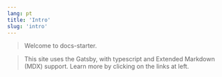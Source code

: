 ```yaml
---
lang: pt
title: 'Intro'
slug: 'intro'
---
```


> Welcome to docs-starter.

> This site uses the Gatsby, with typescript and Extended Markdown (MDX) support. Learn more by clicking on the links at left.

